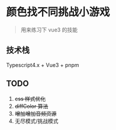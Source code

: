 # 颜色找不同挑战小游戏

> 用来练习下 vue3 的技能

## 技术栈

Typescript4.x + Vue3 + pnpm

## TODO

1. ~~css 样式优化~~
2. ~~diffColor 算法~~
3. ~~增加增加音频资源~~
4. 无尽模式/挑战模式
